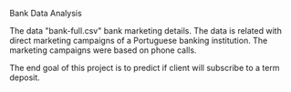 Bank Data Analysis

The data "bank-full.csv" bank marketing details. 
The data is related with direct marketing campaigns of a Portuguese banking institution. The marketing campaigns were based on phone calls.

The end goal of this project is to predict if client will subscribe to a term deposit.